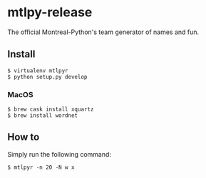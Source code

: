 # mtlpy-release

The official Montreal-Python's team generator of names and fun.

## Install

```
$ virtualenv mtlpyr
$ python setup.py develop
```

### MacOS

```
$ brew cask install xquartz
$ brew install wordnet
```

## How to

Simply run the following command:

```
$ mtlpyr -n 20 -N w x
```